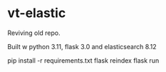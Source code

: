 # vt-elastic

Reviving old repo.

Built w python 3.11, flask 3.0 and elasticsearch 8.12

pip install -r requirements.txt
flask reindex
flask run